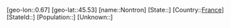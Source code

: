 ﻿---
location: [45.53,0.67]
type: City
tags:
- geo/City


SpocWebEntityId: 32942
isDeleted: false
confidential: public

---
[geo-lon::0.67]
[geo-lat::45.53]
[name::Nontron]
[State::]
[Country::[France](geo/Continent/Europe/France.md)]
[StateId::]
[Population::]
[Unknown::]

